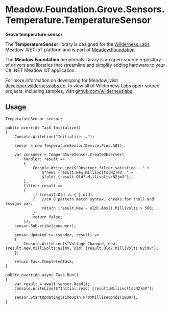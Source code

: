# Meadow.Foundation.Grove.Sensors.Temperature.TemperatureSensor

**Grove temperature sensor**

The **TemperatureSensor** library is designed for the [Wilderness Labs](www.wildernesslabs.co) Meadow .NET IoT platform and is part of [Meadow.Foundation](https://developer.wildernesslabs.co/Meadow/Meadow.Foundation/)

The **Meadow.Foundation** peripherals library is an open-source repository of drivers and libraries that streamline and simplify adding hardware to your C# .NET Meadow IoT application.

For more information on developing for Meadow, visit [developer.wildernesslabs.co](http://developer.wildernesslabs.co/), to view all of Wilderness Labs open-source projects, including samples, visit [github.com/wildernesslabs](https://github.com/wildernesslabs/)

## Usage

```
TemperatureSensor sensor;

public override Task Initialize()
{
    Console.WriteLine("Initialize...");

    sensor = new TemperatureSensor(Device.Pins.A01);

    var consumer = TemperatureSensor.CreateObserver(
        handler: result => 
        { 
            Console.WriteLine($"Observer filter satisfied - " +
                $"new: {result.New.Millivolts:N2}mV, " +
                $"old: {result.Old?.Millivolts:N2}mV"); 
        },
        filter: result =>
        {
            if (result.Old is { } old)
            {   //c# 8 pattern match syntax. checks for !null and assigns var.
                return (result.New - old).Abs().Millivolts > 500;
            }
            return false;
        });
    sensor.Subscribe(consumer);

    sensor.Updated += (sender, result) =>
    {
        Console.WriteLine($"Voltage Changed, new: {result.New.Millivolts:N2}mV, old: {result.Old?.Millivolts:N2}mV");
    };

    return Task.CompletedTask;
}

public override async Task Run()
{
    var result = await sensor.Read();
    Console.WriteLine($"Initial read: {result.Millivolts:N2}mV");

    sensor.StartUpdating(TimeSpan.FromMilliseconds(1000));
}

        
```


